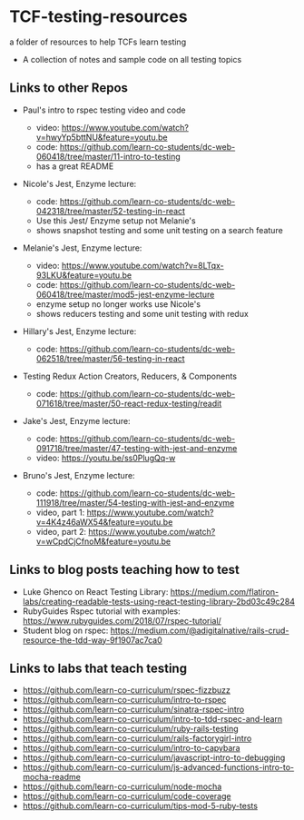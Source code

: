 # TCF-testing-resources

a folder of resources to help TCFs learn testing

- A collection of notes and sample code on all testing topics

## Links to other Repos

- Paul's intro to rspec testing video and code

  - video: https://www.youtube.com/watch?v=hwyYp5bttNU&feature=youtu.be
  - code: https://github.com/learn-co-students/dc-web-060418/tree/master/11-intro-to-testing
  - has a great README

- Nicole's Jest, Enzyme lecture:

  - code: https://github.com/learn-co-students/dc-web-042318/tree/master/52-testing-in-react
  - Use this Jest/ Enzyme setup not Melanie's
  - shows snapshot testing and some unit testing on a search feature

- Melanie's Jest, Enzyme lecture:

  - video:
    https://www.youtube.com/watch?v=8LTqx-93LKU&feature=youtu.be
  - code: https://github.com/learn-co-students/dc-web-060418/tree/master/mod5-jest-enzyme-lecture
  - enzyme setup no longer works use Nicole's
  - shows reducers testing and some unit testing with redux

- Hillary's Jest, Enzyme lecture:

  - code: https://github.com/learn-co-students/dc-web-062518/tree/master/56-testing-in-react

- Testing Redux Action Creators, Reducers, & Components
  - code: https://github.com/learn-co-students/dc-web-071618/tree/master/50-react-redux-testing/readit
  
- Jake's Jest, Enzyme lecture:
  - code: https://github.com/learn-co-students/dc-web-091718/tree/master/47-testing-with-jest-and-enzyme
  - video: https://youtu.be/ss0PlugQq-w

- Bruno's Jest, Enzyme lecture:
  - code: https://github.com/learn-co-students/dc-web-111918/tree/master/54-testing-with-jest-and-enzyme
  - video, part 1: https://www.youtube.com/watch?v=4K4z46aWX54&feature=youtu.be
  - video, part 2: https://www.youtube.com/watch?v=wCpdCjCfnoM&feature=youtu.be
## Links to blog posts teaching how to test

- Luke Ghenco on React Testing Library: https://medium.com/flatiron-labs/creating-readable-tests-using-react-testing-library-2bd03c49c284
- RubyGuides Rspec tutorial with examples: https://www.rubyguides.com/2018/07/rspec-tutorial/
- Student blog on rspec: https://medium.com/@adigitalnative/rails-crud-resource-the-tdd-way-9f1907ac7ca0

## Links to labs that teach testing

- https://github.com/learn-co-curriculum/rspec-fizzbuzz
- https://github.com/learn-co-curriculum/intro-to-rspec
- https://github.com/learn-co-curriculum/sinatra-rspec-intro
- https://github.com/learn-co-curriculum/intro-to-tdd-rspec-and-learn
- https://github.com/learn-co-curriculum/ruby-rails-testing
- https://github.com/learn-co-curriculum/rails-factorygirl-intro
- https://github.com/learn-co-curriculum/intro-to-capybara
- https://github.com/learn-co-curriculum/javascript-intro-to-debugging
- https://github.com/learn-co-curriculum/js-advanced-functions-intro-to-mocha-readme
- https://github.com/learn-co-curriculum/node-mocha
- https://github.com/learn-co-curriculum/code-coverage
- https://github.com/learn-co-curriculum/tips-mod-5-ruby-tests
